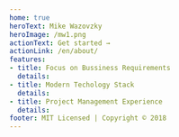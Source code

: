 ```yaml
---
home: true
heroText: Mike Wazovzky
heroImage: /mw1.png
actionText: Get started →
actionLink: /en/about/
features:
- title: Focus on Bussiness Requirements
  details: 
- title: Modern Techology Stack
  details: 
- title: Project Management Experience
  details: 
footer: MIT Licensed | Copyright © 2018
---
```


